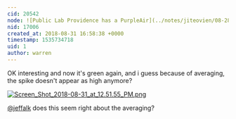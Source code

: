 ```yaml
---
cid: 20542
node: ![Public Lab Providence has a PurpleAir](../notes/jiteovien/08-28-2018/public-lab-providence-has-a-purpleair)
nid: 17006
created_at: 2018-08-31 16:58:38 +0000
timestamp: 1535734718
uid: 1
author: warren
---
```


OK interesting and now it's green again, and i guess because of averaging, the spike doesn't appear as high anymore?


[![Screen_Shot_2018-08-31_at_12.51.55_PM.png](/i/26412)](/i/26412)

[@jeffalk](/profile/jeffalk) does this seem right about the averaging?